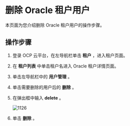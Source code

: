 删除 Oracle 租户用户
===================================

本页面为您介绍删除 Oracle 租户用户的操作步骤。

操作步骤
-------------------------

1. 登录 OCP 云平台，在左导航栏单击 **租户** ，进入租户页面。

2. 在 **租户列表** 中单击租户名进入 Oracle 租户详情页面。

3. 单击左导航栏中的 **用户管理** 。

4. 单击需要删除的用户后的 **删除** 。

5. 在弹出框中输入 **delete** 。

   ![1126](https://help-static-aliyun-doc.aliyuncs.com/assets/img/zh-CN/7581197361/p359542.png)

6. 单击 **删除** 。
